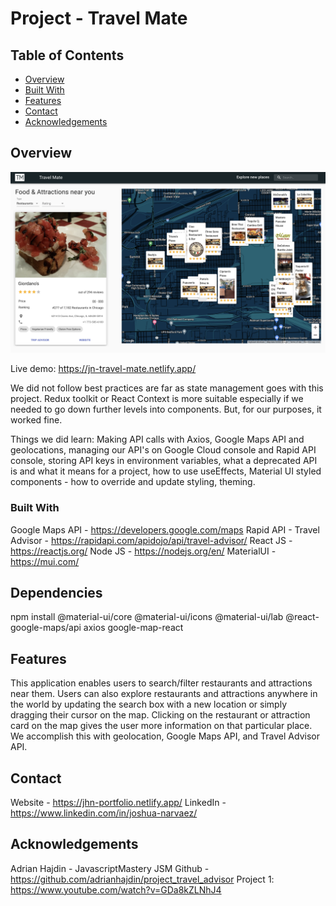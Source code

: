 # Project - Travel Mate

## Table of Contents

- [Overview](#overview)
- [Built With](#built-with)
- [Features](#features)
- [Contact](#contact)
- [Acknowledgements](#acknowledgements)

## Overview
![Alt text](/src/assets/screenshot.png?raw=true "Travel Mate Screenshot")

 Live demo: https://jn-travel-mate.netlify.app/ 

 We did not follow best practices are far as state management goes with this project. Redux toolkit or React Context is more suitable especially if we needed to go down further levels into components. But, for our purposes, it worked fine. 
 
 Things we did learn: Making API calls with Axios, Google Maps API and geolocations, managing our API's on Google Cloud console and Rapid API console, storing API keys in environment variables, what a deprecated API is and what it means for a project, how to use useEffects, Material UI styled components -  how to override and update styling, theming. 

### Built With
Google Maps API - https://developers.google.com/maps 
Rapid API - Travel Advisor - https://rapidapi.com/apidojo/api/travel-advisor/
React JS - https://reactjs.org/
Node JS - https://nodejs.org/en/ 
MaterialUI - https://mui.com/ 

## Dependencies
npm install @material-ui/core @material-ui/icons @material-ui/lab @react-google-maps/api axios google-map-react

## Features
This application enables users to search/filter restaurants and attractions near them. Users can also explore restaurants and attractions anywhere in the world by updating the search box with a new location or simply dragging their cursor on the map. Clicking on the restaurant or attraction card on the map gives the user more information on that particular place. We accomplish this with geolocation, Google Maps API, and Travel Advisor API.

## Contact
Website - https://jhn-portfolio.netlify.app/
LinkedIn - https://www.linkedin.com/in/joshua-narvaez/ 

## Acknowledgements
Adrian Hajdin - JavascriptMastery JSM
Github - https://github.com/adrianhajdin/project_travel_advisor 
Project 1: https://www.youtube.com/watch?v=GDa8kZLNhJ4
